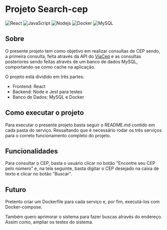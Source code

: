 # Projeto Search-cep

![React](https://img.shields.io/badge/React-20232A?style=for-the-badge&logo=react&logoColor=61DAFB)
![JavaScript](https://img.shields.io/badge/-JavaScript-black?style=flat-square&logo=javascript)
![Nodejs](https://img.shields.io/badge/-Nodejs-339933?style=flat-square&logo=Node.js&logoColor=white)
![Docker](https://img.shields.io/badge/Docker-2496ED?style=for-the-badge&logo=docker&logoColor=white)
![MySQL](https://img.shields.io/badge/-MySQL-4479A1?style=flat-square&logo=mysql&logoColor=white)

## Sobre
O presente projeto tem como objetivo em realizar consultas de CEP sendo, a primeira consulta, feita através da API do [ViaCep](https://viacep.com.br/) e as consultas posteriores sendo feitas através de um banco de dados MySQL, comportando-se como cache na aplicaçäo.

O projeto está dividido em três partes:
* Frontend: React
* Backend: Node e Jest para testes
* Banco de Dados: MySQL e Docker

## Como executar o projeto
Para executar o presente projeto basta seguir o README.md contido em cada pasta do serviço. Ressaltando que é necessário rodar os três serviços para o correto funcionamento completo do projeto.

## Funcionalidades
Para consultar o CEP, basta o usuário clicar no botão "Encontre seu CEP pelo número" e, na tela seguinte, basta digitar o CEP desejado na caixa de texto e clicar no botão "Buscar".

## Futuro
Pretento criar um Dockerfile para cada serviço e, por fim, executá-los com Docker-compose. 

Também quero aprimorar o sistema para fazer buscas através do endereço. Assim como, ampliar os testes do sistema.